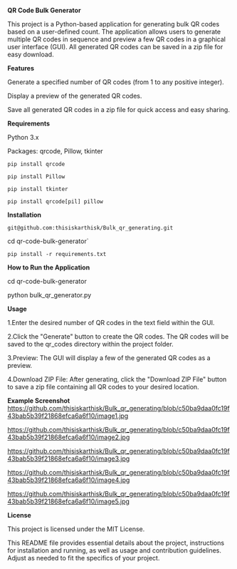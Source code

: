 

**QR Code Bulk Generator**

This project is a Python-based application for generating bulk QR codes based on a user-defined count. The application allows users to generate multiple QR codes in sequence and preview a few QR codes in a graphical user interface (GUI). All generated QR codes can be saved in a zip file for easy download.


**Features**

Generate a specified number of QR codes (from 1 to any positive integer).

Display a preview of the generated QR codes.

Save all generated QR codes in a zip file for quick access and easy sharing.



**Requirements**

Python 3.x

Packages: qrcode, Pillow, tkinter

`pip install qrcode`

`pip install Pillow`

`pip install tkinter`

`pip install qrcode[pil] pillow`



**Installation**

`git@github.com:thisiskarthisk/Bulk_qr_generating.git`

cd qr-code-bulk-generator`

`pip install -r requirements.txt`



**How to Run the Application**

cd qr-code-bulk-generator

python bulk_qr_generator.py



**Usage**

1.Enter the desired number of QR codes in the text field within the GUI.

2.Click the "Generate" button to create the QR codes. The QR codes will be saved to the qr_codes directory within the project folder.

3.Preview: The GUI will display a few of the generated QR codes as a preview.

4.Download ZIP File: After generating, click the "Download ZIP File" button to save a zip file containing all QR codes to your desired location.


**Example Screenshot**
https://github.com/thisiskarthisk/Bulk_qr_generating/blob/c50ba9daa0fc19f43bab5b39f21868efca6a6f10/image1.jpg

https://github.com/thisiskarthisk/Bulk_qr_generating/blob/c50ba9daa0fc19f43bab5b39f21868efca6a6f10/image2.jpg

https://github.com/thisiskarthisk/Bulk_qr_generating/blob/c50ba9daa0fc19f43bab5b39f21868efca6a6f10/image3.jpg

https://github.com/thisiskarthisk/Bulk_qr_generating/blob/c50ba9daa0fc19f43bab5b39f21868efca6a6f10/image4.jpg

https://github.com/thisiskarthisk/Bulk_qr_generating/blob/c50ba9daa0fc19f43bab5b39f21868efca6a6f10/image5.jpg

<!-- Add a screenshot to the project for a visual representation -->


**License**

This project is licensed under the MIT License.


This README file provides essential details about the project, instructions for installation and running, as well as usage and contribution guidelines. Adjust as needed to fit the specifics of your project.
